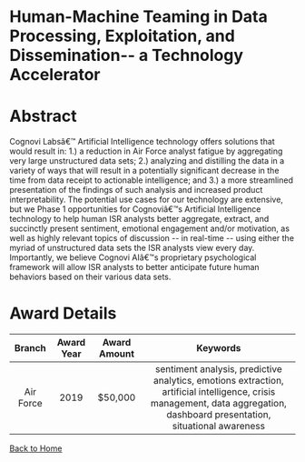 
Human-Machine Teaming in Data Processing, Exploitation, and Dissemination-- a Technology Accelerator
====================================================================================================

# Abstract


Cognovi Labsâ€™ Artificial Intelligence technology offers solutions that would result in: 1.) a reduction in Air Force analyst fatigue by aggregating very large unstructured data sets; 2.) analyzing and distilling the data in a variety of ways that will result in a potentially significant decrease in the time from data receipt to actionable intelligence; and 3.) a more streamlined presentation of the findings of such analysis and increased product interpretability. The potential use cases for our technology are extensive, but we Phase 1 opportunities for Cognoviâ€™s Artificial Intelligence technology to help human ISR analysts better aggregate, extract, and succinctly present sentiment, emotional engagement and/or motivation, as well as highly relevant topics of discussion -- in real-time -- using either the myriad of unstructured data sets the ISR analysts view every day. Importantly, we believe Cognovi AIâ€™s proprietary psychological framework will allow ISR analysts to better anticipate future human behaviors based on their various data sets.  

# Award Details

|Branch|Award Year|Award Amount|Keywords|
| :---: | :---: | :---: | :---: |
|Air Force|2019|$50,000|sentiment analysis, predictive analytics, emotions extraction, artificial intelligence, crisis management, data aggregation, dashboard presentation, situational awareness|
  
  


[Back to Home](https://github.com/chrischow/dod_sbir_awards#1438)